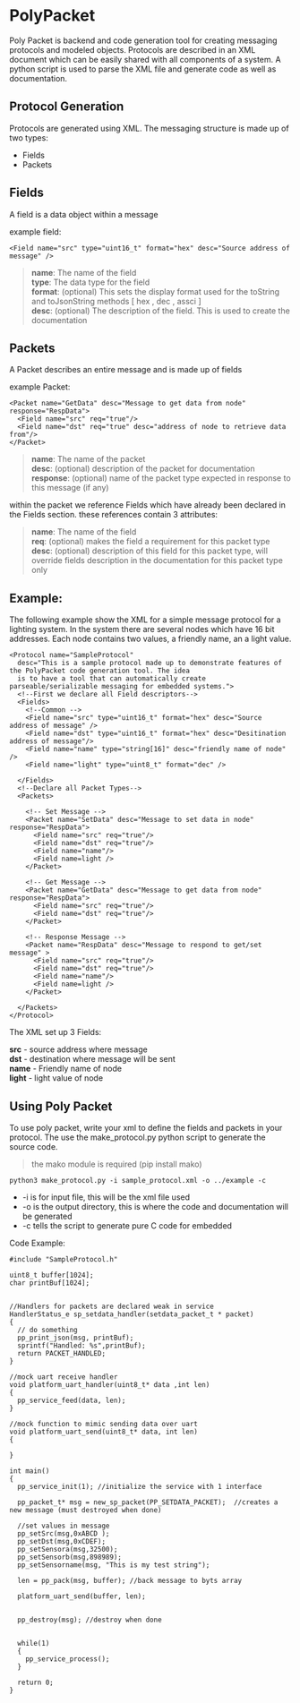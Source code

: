 # PolyPacket

Poly Packet is backend and code generation tool for creating messaging protocols and modeled objects. Protocols are described in an XML document which can be easily shared with all components of a system. A python script is used to parse the XML file and generate code as well as documentation.

## Protocol Generation

Protocols are generated using XML. The messaging structure is made up of two types:

* Fields
* Packets

## Fields
 A field is a data object within a message


example field:

```
<Field name="src" type="uint16_t" format="hex" desc="Source address of message" />
```
> **name**: The name of the field <br/>
> **type**: The data type for the field  <br/>
> **format**: (optional)  This sets the display format used for the toString and toJsonString methods [ hex , dec , assci ]  <br/>
> **desc**: (optional)  The description of the field. This is used to create the documentation  <br/>

## Packets
A Packet describes an entire message and is made up of fields

example Packet:

```
<Packet name="GetData" desc="Message to get data from node" response="RespData">
  <Field name="src" req="true"/>
  <Field name="dst" req="true" desc="address of node to retrieve data from"/>
</Packet>
```

> **name**: The name of the packet <br/>
> **desc**: (optional)  description of the packet for documentation <br/>
> **response**: (optional) name of the packet type expected in response to this message (if any)

within the packet we reference Fields which have already been declared in the Fields section. these references contain 3 attributes:

> **name**: The name of the field<br/>
> **req**: (optional)  makes the field a requirement for this packet type <br/>
> **desc**: (optional) description of this field for this packet type, will override fields description in the documentation for this packet type only


## Example:

The following example show the XML for a simple message protocol for a lighting system. In the system there are several nodes which have 16 bit addresses. Each node contains two values, a friendly name, an a light value.


```
<Protocol name="SampleProtocol"
  desc="This is a sample protocol made up to demonstrate features of the PolyPacket code generation tool. The idea
  is to have a tool that can automatically create parseable/serializable messaging for embedded systems.">
  <!--First we declare all Field descriptors-->
  <Fields>
    <!--Common -->
    <Field name="src" type="uint16_t" format="hex" desc="Source address of message" />
    <Field name="dst" type="uint16_t" format="hex" desc="Desitination address of message"/>
    <Field name="name" type="string[16]" desc="friendly name of node" />
    <Field name="light" type="uint8_t" format="dec" />

  </Fields>
  <!--Declare all Packet Types-->
  <Packets>

    <!-- Set Message -->
    <Packet name="SetData" desc="Message to set data in node" response="RespData">
      <Field name="src" req="true"/>
      <Field name="dst" req="true"/>
      <Field name="name"/>
      <Field name=light />
    </Packet>

    <!-- Get Message -->
    <Packet name="GetData" desc="Message to get data from node" response="RespData">
      <Field name="src" req="true"/>
      <Field name="dst" req="true"/>
    </Packet>

    <!-- Response Message -->
    <Packet name="RespData" desc="Message to respond to get/set message" >
      <Field name="src" req="true"/>
      <Field name="dst" req="true"/>
      <Field name="name"/>
      <Field name=light />
    </Packet>

  </Packets>
</Protocol>

```
The XML set up 3 Fields:

**src** - source address where message </br>
**dst** - destination where message will be sent <br/>
**name** - Friendly name of node <br/>
**light** - light value of node <br/>

## Using Poly Packet

To use poly packet, write your xml to define the fields and packets in your protocol. The use the make_protocol.py python script to generate the source code.
>the mako module is required (pip install mako)
```
python3 make_protocol.py -i sample_protocol.xml -o ../example -c
```
* -i is for input file, this will be the xml file used
* -o is the output directory, this is where the code and documentation will be generated
* -c tells the script to generate pure C code for embedded

Code Example:
```
#include "SampleProtocol.h"

uint8_t buffer[1024];
char printBuf[1024];


//Handlers for packets are declared weak in service
HandlerStatus_e sp_setdata_handler(setdata_packet_t * packet)
{
  // do something
  pp_print_json(msg, printBuf);
  sprintf("Handled: %s",printBuf);
  return PACKET_HANDLED;
}

//mock uart receive handler
void platform_uart_handler(uint8_t* data ,int len)
{
  pp_service_feed(data, len);
}

//mock function to mimic sending data over uart
void platform_uart_send(uint8_t* data, int len)
{

}

int main()
{
  pp_service_init(1); //initialize the service with 1 interface

  pp_packet_t* msg = new_sp_packet(PP_SETDATA_PACKET);  //creates a new message (must destroyed when done)

  //set values in message
  pp_setSrc(msg,0xABCD );
  pp_setDst(msg,0xCDEF);
  pp_setSensora(msg,32500);
  pp_setSensorb(msg,898989);
  pp_setSensorname(msg, "This is my test string");

  len = pp_pack(msg, buffer); //back message to byts array

  platform_uart_send(buffer, len);


  pp_destroy(msg); //destroy when done


  while(1)
  {
    pp_service_process();
  }

  return 0;
}
```
